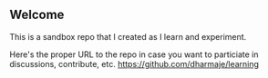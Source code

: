 ## Welcome

This is a sandbox repo that I created as I learn and experiment.

Here's the proper URL to the repo in case you want to particiate in discussions, contribute, etc.
https://github.com/dharmaje/learning
